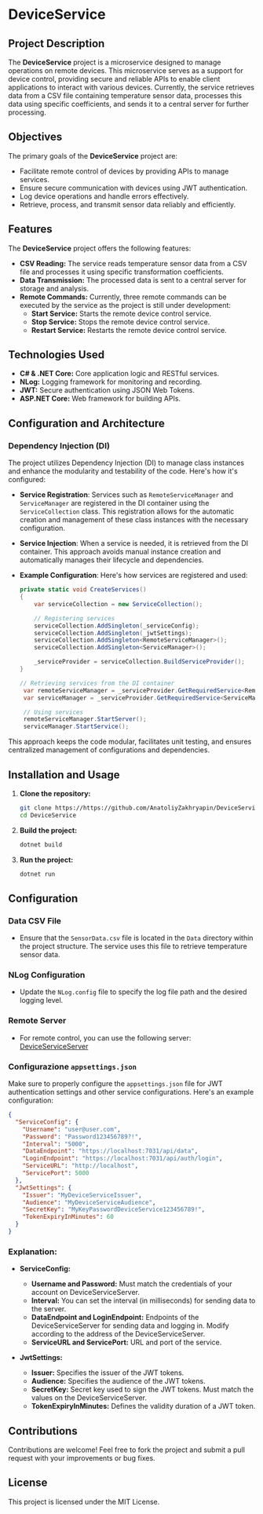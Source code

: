 # DeviceService

## Project Description

The **DeviceService** project is a microservice designed to manage operations on remote devices. This microservice serves as a support for device control, providing secure and reliable APIs to enable client applications to interact with various devices. Currently, the service retrieves data from a CSV file containing temperature sensor data, processes this data using specific coefficients, and sends it to a central server for further processing.

## Objectives

The primary goals of the **DeviceService** project are:

- Facilitate remote control of devices by providing APIs to manage services.
- Ensure secure communication with devices using JWT authentication.
- Log device operations and handle errors effectively.
- Retrieve, process, and transmit sensor data reliably and efficiently.

## Features

The **DeviceService** project offers the following features:

- **CSV Reading:** The service reads temperature sensor data from a CSV file and processes it using specific transformation coefficients.
- **Data Transmission:** The processed data is sent to a central server for storage and analysis.
- **Remote Commands:** Currently, three remote commands can be executed by the service as the project is still under development:
  - **Start Service:** Starts the remote device control service.
  - **Stop Service:** Stops the remote device control service.
  - **Restart Service:** Restarts the remote device control service.

## Technologies Used

- **C# & .NET Core:** Core application logic and RESTful services.
- **NLog:** Logging framework for monitoring and recording.
- **JWT:** Secure authentication using JSON Web Tokens.
- **ASP.NET Core:** Web framework for building APIs.

## Configuration and Architecture

### Dependency Injection (DI)

The project utilizes Dependency Injection (DI) to manage class instances and enhance the modularity and testability of the code. Here's how it's configured:

- **Service Registration**: Services such as `RemoteServiceManager` and `ServiceManager` are registered in the DI container using the `ServiceCollection` class. This registration allows for the automatic creation and management of these class instances with the necessary configuration.

- **Service Injection**: When a service is needed, it is retrieved from the DI container. This approach avoids manual instance creation and automatically manages their lifecycle and dependencies.

- **Example Configuration**: Here's how services are registered and used:
  ```csharp
  private static void CreateServices()
  {
      var serviceCollection = new ServiceCollection();

      // Registering services
      serviceCollection.AddSingleton(_serviceConfig);
      serviceCollection.AddSingleton(_jwtSettings);
      serviceCollection.AddSingleton<RemoteServiceManager>();
      serviceCollection.AddSingleton<ServiceManager>();

      _serviceProvider = serviceCollection.BuildServiceProvider();
  }

  // Retrieving services from the DI container
   var remoteServiceManager = _serviceProvider.GetRequiredService<RemoteServiceManager>();
   var serviceManager = _serviceProvider.GetRequiredService<ServiceManager>();

   // Using services
   remoteServiceManager.StartServer();
   serviceManager.StartService();
   ```
This approach keeps the code modular, facilitates unit testing, and ensures centralized management of configurations and dependencies.

##  Installation and Usage

1. **Clone the repository:**
   ```bash
   git clone https://https://github.com/AnatoliyZakhryapin/DeviceService.git 
   cd DeviceService

2. **Build the project:**  
    ```bash
   dotnet build

3. **Run the project:**  
     ```bash
   dotnet run
   
## Configuration

### Data CSV File
- Ensure that the `SensorData.csv` file is located in the `Data` directory within the project structure. The service uses this file to retrieve temperature sensor data.

### NLog Configuration
- Update the `NLog.config` file to specify the log file path and the desired logging level.

### Remote Server
- For remote control, you can use the following server:
[DeviceServiceServer](https://github.com/AnatoliyZakhryapin/DeviceServiceServer)

### Configurazione **`appsettings.json`**
Make sure to properly configure the `appsettings.json` file for JWT authentication settings and other service configurations. Here's an example configuration:

```json
{
  "ServiceConfig": {
    "Username": "user@user.com",
    "Password": "Password123456789?!",
    "Interval": "5000",
    "DataEndpoint": "https://localhost:7031/api/data",
    "LoginEndpoint": "https://localhost:7031/api/auth/login",
    "ServiceURL": "http://localhost",
    "ServicePort": 5000
  },
  "JwtSettings": {
    "Issuer": "MyDeviceServiceIssuer",
    "Audience": "MyDeviceServiceAudience",
    "SecretKey": "MyKeyPasswordDeviceService123456789!",
    "TokenExpiryInMinutes": 60
  }
}
```

### Explanation:

- **ServiceConfig:**
    - **Username and Password:** Must match the credentials of your account on DeviceServiceServer.
    - **Interval:** You can set the interval (in milliseconds) for sending data to the server.
    - **DataEndpoint and LoginEndpoint:** Endpoints of the DeviceServiceServer for sending data and logging in. Modify according to the address of the DeviceServiceServer.
    - **ServiceURL and ServicePort:** URL and port of the service.

- **JwtSettings:** 
    - **Issuer:** Specifies the issuer of the JWT tokens.
    - **Audience:** Specifies the audience of the JWT tokens.
    - **SecretKey:** Secret key used to sign the JWT tokens. Must match the values on the DeviceServiceServer.
    - **TokenExpiryInMinutes:** Defines the validity duration of a JWT token.

## Contributions

Contributions are welcome! Feel free to fork the project and submit a pull request with your improvements or bug fixes.

## License

This project is licensed under the MIT License.
